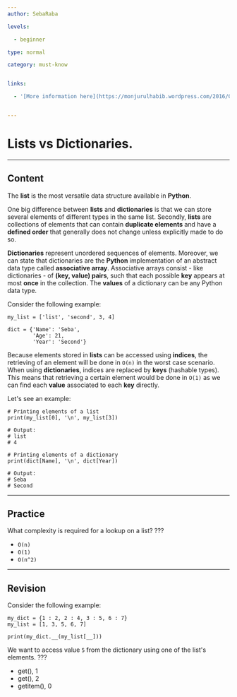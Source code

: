 ```yaml
---
author: SebaRaba

levels:

  - beginner

type: normal

category: must-know


links:

  - '[More information here](https://monjurulhabib.wordpress.com/2016/09/22/python-when-to-use-list-vs-tuple-vs-dictionary-vs-set-theory/){website}'


---
```


# Lists vs Dictionaries.

---
## Content

The **list** is the most versatile data structure available in **Python**.

One big difference between **lists** and **dictionaries** is that we can store several elements of different types in the same list. Secondly, **lists** are collections of elements that can contain **duplicate elements** and have a **defined order** that generally does not change unless explicitly made to do so.

**Dictionaries** represent unordered sequences of elements. Moreover, we can state that dictionaries are the **Python** implementation of an abstract data type called **associative array**. Associative arrays consist - like dictionaries - of **(key, value) pairs**, such that each possible **key** appears at most **once** in the collection. The **values** of a dictionary can be any Python data type.

Consider the following example:
```
my_list = ['list', 'second', 3, 4]

dict = {'Name': 'Seba',
        'Age': 21,
        'Year': 'Second'}
```

Because elements stored in **lists** can be accessed using **indices**, the retrieving of an element will be done in `O(n)` in the worst case scenario. When using **dictionaries**, indices are replaced by **keys** (hashable types). This means that retrieving a certain element would be done in `O(1)` as we can find each **value** associated to each **key** directly.

Let's see an example:
```
# Printing elements of a list
print(my_list[0], '\n', my_list[3])

# Output:
# list
# 4

# Printing elements of a dictionary
print(dict[Name], '\n', dict[Year])

# Output:
# Seba
# Second
```

---
## Practice

What complexity is required for a lookup on a list?
???


* `O(n)`
* `O(1)`
* `O(n^2)`

---
## Revision

Consider the following example:
```
my_dict = {1 : 2, 2 : 4, 3 : 5, 6 : 7}
my_list = [1, 3, 5, 6, 7]

print(my_dict.__(my_list[__]))

```
We want to access value `5` from the dictionary using one of the list's elements.
???


* get(), 1
* get(), 2
* getitem(), 0

